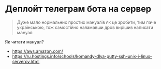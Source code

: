 # Деплойт телеграм бота на сервер
> Дуже мало нормальних простих мануалів як це зробити, тим паче українською, тож самостійно наламавши дров вирішив написати мануал

Як читати мануал?



- https://aws.amazon.com/
- https://ru.hostings.info/schools/komandy-dlya-putty-ssh-unix-i-linux-serverov.html

